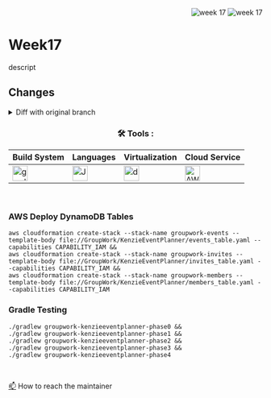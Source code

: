 <div align="right">
 
![week 17](https://img.shields.io/github/actions/workflow/status/Kyle-Gortych-Kenzie-Group-Work-T3/week17/main.yml?label=main) ![week 17](https://img.shields.io/github/actions/workflow/status/Kyle-Gortych-Kenzie-Group-Work-T3/week17/original.yml?label=original)

</div>

# Week17

descript

## Changes
<details>
<summary>Diff with original branch</summary>

<details>
<summary>blank.java</summary>
 
```diff
blank
```
</details>

</details>

<div align="center">
 
### :hammer_and_wrench: Tools :

| Build System | Languages | Virtualization | Cloud Service |
| ------------ | --------- | -------------- | ------------- |
| <img src="https://img.shields.io/badge/Gradle-white?style=plastic&logo=gradle&logoColor=black" title="gradle" alt="gradle" height="30"/> | <img src="https://custom-icon-badges.demolab.com/badge/Java-white.svg?&sytle=plastic&logo=java" title="Java" alt="Java" height="30"/> | <img src="https://img.shields.io/badge/Docker-white?style=plastic&logo=docker&logoColor=blue" title="docker" alt="docker" height="30"/> | <img src="https://img.shields.io/badge/AWS-white?style=plastic&logo=amazon-aws&logoColor=black" title="AWS" alt="AWS" height="30"/> |
</div>
<br>

### AWS Deploy DynamoDB Tables

```console
aws cloudformation create-stack --stack-name groupwork-events --template-body file://GroupWork/KenzieEventPlanner/events_table.yaml --capabilities CAPABILITY_IAM &&
aws cloudformation create-stack --stack-name groupwork-invites --template-body file://GroupWork/KenzieEventPlanner/invites_table.yaml --capabilities CAPABILITY_IAM &&
aws cloudformation create-stack --stack-name groupwork-members --template-body file://GroupWork/KenzieEventPlanner/members_table.yaml --capabilities CAPABILITY_IAM
```

### Gradle Testing

```console
./gradlew groupwork-kenzieeventplanner-phase0 &&
./gradlew groupwork-kenzieeventplanner-phase1 &&
./gradlew groupwork-kenzieeventplanner-phase2 &&
./gradlew groupwork-kenzieeventplanner-phase3 &&
./gradlew groupwork-kenzieeventplanner-phase4
```
<br>

<a href="your-gmail-link?">:mailbox:</a> How to reach the maintainer
